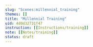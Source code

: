 ```yaml
---
slug: "Scenes:millennial_training"
themes: []
title: "Millennial Training"
uid: 4d0d32731f47
instruction: [[Instructions/training]]
note: [[Notes/training]]
status: draft
---
```

